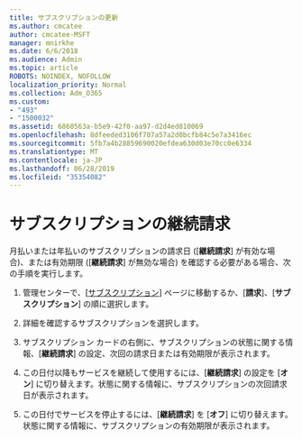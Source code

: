 ```yaml
---
title: サブスクリプションの更新
ms.author: cmcatee
author: cmcatee-MSFT
manager: mnirkhe
ms.date: 6/6/2018
ms.audience: Admin
ms.topic: article
ROBOTS: NOINDEX, NOFOLLOW
localization_priority: Normal
ms.collection: Adm_O365
ms.custom:
- "493"
- "1500032"
ms.assetid: 6860563a-b5e9-42f0-aa97-d2d4ed810069
ms.openlocfilehash: 8dfeeded3106f707a57a2d0bcfb84c5e7a3416ec
ms.sourcegitcommit: 5fb7a4b28859690020efdea630d03e70cc0e6334
ms.translationtype: MT
ms.contentlocale: ja-JP
ms.lasthandoff: 06/28/2019
ms.locfileid: "35354082"
---
```

# <a name="subscription-recurring-billing"></a>サブスクリプションの継続請求

月払いまたは年払いのサブスクリプションの請求日 ([**継続請求**] が有効な場合)、または有効期限 ([**継続請求**] が無効な場合) を確認する必要がある場合、次の手順を実行します。
  
1. 管理センターで、[[サブスクリプション](https://go.microsoft.com/fwlink/p/?linkid=842054)] ページに移動するか、[**請求**]、[**サブスクリプション**] の順に選択します。

2. 詳細を確認するサブスクリプションを選択します。

3. サブスクリプション カードの右側に、サブスクリプションの状態に関する情報、[**継続請求**] の設定、次回の請求日または有効期限が表示されます。

4. この日付以降もサービスを継続して使用するには、[**継続請求**] の設定を [**オン**] に切り替えます。状態に関する情報に、サブスクリプションの次回請求日が表示されます。

5. この日付でサービスを停止するには、[**継続請求**] を [**オフ**] に切り替えます。状態に関する情報に、サブスクリプションの有効期限が表示されます。
